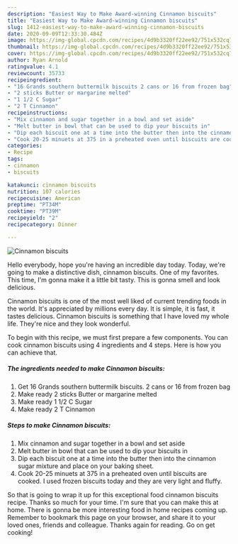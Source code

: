 ```yaml
---
description: "Easiest Way to Make Award-winning Cinnamon biscuits"
title: "Easiest Way to Make Award-winning Cinnamon biscuits"
slug: 1412-easiest-way-to-make-award-winning-cinnamon-biscuits
date: 2020-09-09T12:33:30.484Z
image: https://img-global.cpcdn.com/recipes/4d9b3320ff22ee92/751x532cq70/cinnamon-biscuits-recipe-main-photo.jpg
thumbnail: https://img-global.cpcdn.com/recipes/4d9b3320ff22ee92/751x532cq70/cinnamon-biscuits-recipe-main-photo.jpg
cover: https://img-global.cpcdn.com/recipes/4d9b3320ff22ee92/751x532cq70/cinnamon-biscuits-recipe-main-photo.jpg
author: Ryan Arnold
ratingvalue: 4.1
reviewcount: 35733
recipeingredient:
- "16 Grands southern buttermilk biscuits 2 cans or 16 from frozen bag"
- "2 sticks Butter or margarine melted"
- "1 1/2 C Sugar"
- "2 T Cinnamon"
recipeinstructions:
- "Mix cinnamon and sugar together in a bowl and set aside"
- "Melt butter in bowl that can be used to dip your biscuits in"
- "Dip each biscuit one at a time into the butter then into the cinnamon sugar mixture and place on your baking sheet."
- "Cook 20-25 minuets at 375 in a preheated oven until biscuits are cooked. I used frozen biscuits today and they are very light and fluffy."
categories:
- Recipe
tags:
- cinnamon
- biscuits

katakunci: cinnamon biscuits 
nutrition: 107 calories
recipecuisine: American
preptime: "PT34M"
cooktime: "PT39M"
recipeyield: "2"
recipecategory: Dinner

---
```



![Cinnamon biscuits](https://img-global.cpcdn.com/recipes/4d9b3320ff22ee92/751x532cq70/cinnamon-biscuits-recipe-main-photo.jpg)

Hello everybody, hope you're having an incredible day today. Today, we're going to make a distinctive dish, cinnamon biscuits. One of my favorites. This time, I'm gonna make it a little bit tasty. This is gonna smell and look delicious.

Cinnamon biscuits is one of the most well liked of current trending foods in the world. It's appreciated by millions every day. It is simple, it is fast, it tastes delicious. Cinnamon biscuits is something that I have loved my whole life. They're nice and they look wonderful.




To begin with this recipe, we must first prepare a few components. You can cook cinnamon biscuits using 4 ingredients and 4 steps. Here is how you can achieve that.

<!--inarticleads1-->

##### The ingredients needed to make Cinnamon biscuits:

1. Get 16 Grands southern buttermilk biscuits. 2 cans or 16 from frozen bag
1. Make ready 2 sticks Butter or margarine melted
1. Make ready 1 1/2 C Sugar
1. Make ready 2 T Cinnamon




<!--inarticleads2-->

##### Steps to make Cinnamon biscuits:

1. Mix cinnamon and sugar together in a bowl and set aside
1. Melt butter in bowl that can be used to dip your biscuits in
1. Dip each biscuit one at a time into the butter then into the cinnamon sugar mixture and place on your baking sheet.
1. Cook 20-25 minuets at 375 in a preheated oven until biscuits are cooked. I used frozen biscuits today and they are very light and fluffy.




So that is going to wrap it up for this exceptional food cinnamon biscuits recipe. Thanks so much for your time. I'm sure that you can make this at home. There is gonna be more interesting food in home recipes coming up. Remember to bookmark this page on your browser, and share it to your loved ones, friends and colleague. Thanks again for reading. Go on get cooking!
